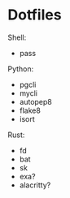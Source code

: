 # Dotfiles

Shell:
- pass

Python:
- pgcli
- mycli
- autopep8
- flake8
- isort

Rust:
- fd
- bat
- sk
- exa?
- alacritty?
